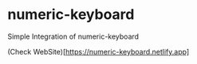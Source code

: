 # numeric-keyboard
Simple Integration of numeric-keyboard


(Check WebSite)[https://numeric-keyboard.netlify.app]
